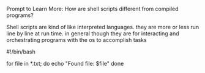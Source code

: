 Prompt to Learn More: How are shell scripts different from compiled programs?

Shell scripts are kind of like interpreted languages. they are more or less run line by line at run time. in general though they are for interacting and orchestrating programs with the os to accomplish tasks

#!/bin/bash

for file in *.txt; do
  echo "Found file: $file"
done
